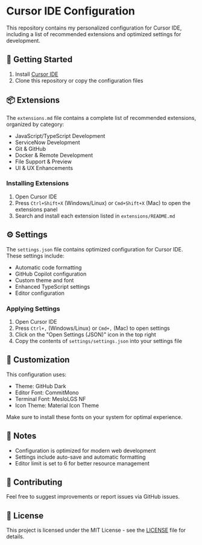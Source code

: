 # Cursor IDE Configuration

This repository contains my personalized configuration for Cursor IDE, including a list of recommended extensions and optimized settings for development.

## 🚀 Getting Started

1. Install [Cursor IDE](https://cursor.sh/)
2. Clone this repository or copy the configuration files

## 📦 Extensions

The `extensions.md` file contains a complete list of recommended extensions, organized by category:

- JavaScript/TypeScript Development
- ServiceNow Development
- Git & GitHub
- Docker & Remote Development
- File Support & Preview
- UI & UX Enhancements

### Installing Extensions

1. Open Cursor IDE
2. Press `Ctrl+Shift+X` (Windows/Linux) or `Cmd+Shift+X` (Mac) to open the extensions panel
3. Search and install each extension listed in `extensions/README.md`

## ⚙️ Settings

The `settings.json` file contains optimized configuration for Cursor IDE. These settings include:

- Automatic code formatting
- GitHub Copilot configuration
- Custom theme and font
- Enhanced TypeScript settings
- Editor configuration

### Applying Settings

1. Open Cursor IDE
2. Press `Ctrl+,` (Windows/Linux) or `Cmd+,` (Mac) to open settings
3. Click on the "Open Settings (JSON)" icon in the top right
4. Copy the contents of `settings/settings.json` into your settings file

## 🎨 Customization

This configuration uses:

- Theme: GitHub Dark
- Editor Font: CommitMono
- Terminal Font: MesloLGS NF
- Icon Theme: Material Icon Theme

Make sure to install these fonts on your system for optimal experience.

## 📝 Notes

- Configuration is optimized for modern web development
- Settings include auto-save and automatic formatting
- Editor limit is set to 6 for better resource management

## 🤝 Contributing

Feel free to suggest improvements or report issues via GitHub issues.

## 📄 License

This project is licensed under the MIT License - see the [LICENSE](LICENSE) file for details.
